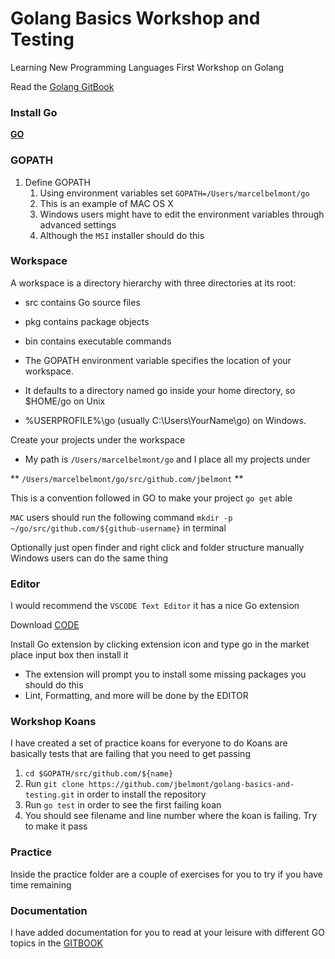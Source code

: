 # Golang Basics Workshop and Testing

Learning New Programming Languages First Workshop on Golang

Read the [Golang GitBook](https://jbelmont.github.io/golang-basics-and-testing/)

### Install Go

**[GO](https://golang.org/doc/install)**

### GOPATH
1. Define GOPATH
    1. Using environment variables set `GOPATH=/Users/marcelbelmont/go`
    2. This is an example of MAC OS X
    3. Windows users might have to edit the environment variables through advanced settings
    4. Although the `MSI` installer should do this

### Workspace

A workspace is a directory hierarchy with three directories at its root:

* src contains Go source files
* pkg contains package objects
* bin contains executable commands

* The GOPATH environment variable specifies the location of your workspace.
* It defaults to a directory named go inside your home directory, so $HOME/go on Unix
* %USERPROFILE%\go (usually C:\Users\YourName\go) on Windows.

Create your projects under the workspace

* My path is `/Users/marcelbelmont/go` and I place all my projects under

** `/Users/marcelbelmont/go/src/github.com/jbelmont` **

This is a convention followed in GO to make your project `go get` able

`MAC` users should run the following command `mkdir -p ~/go/src/github.com/${github-username}` in terminal

Optionally just open finder and right click and folder structure manually
Windows users can do the same thing

### Editor

I would recommend the `VSCODE Text Editor` it has a nice Go extension

Download [CODE](https://code.visualstudio.com/)

Install Go extension by clicking extension icon and type go in the market place input box then install it

* The extension will prompt you to install some missing packages you should do this 
* Lint, Formatting, and more will be done by the EDITOR

### Workshop Koans

I have created a set of practice koans for everyone to do
Koans are basically tests that are failing that you need to get passing

1. `cd $GOPATH/src/github.com/${name}`
2. Run `git clone https://github.com/jbelmont/golang-basics-and-testing.git` in order to install the repository
3. Run `go test` in order to see the first failing koan
4. You should see filename and line number where the koan is failing. Try to make it pass

### Practice

Inside the practice folder are a couple of exercises for you to try if you have time remaining

### Documentation

I have added documentation for you to read at your leisure with different GO topics in the [GITBOOK](https://jbelmont.github.io/golang-basics-and-testing/)